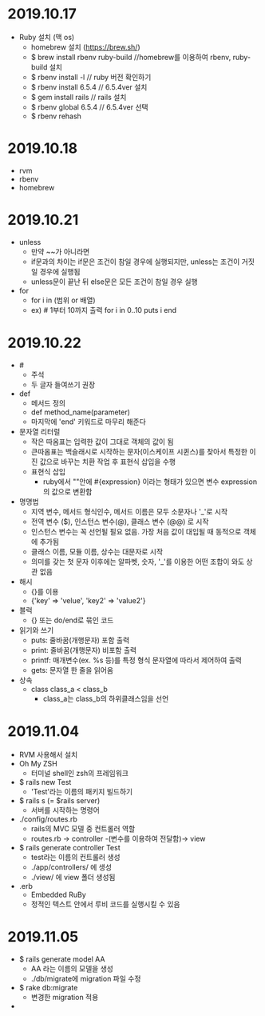 # 2019.10.17

- Ruby 설치 (맥 os)
  - homebrew 설치 (https://brew.sh/)
  - \$ brew install rbenv ruby-build //homebrew를 이용하여 rbenv, ruby-build 설치
  - \$ rbenv install -l // ruby 버전 확인하기
  - \$ rbenv install 6.5.4 // 6.5.4ver 설치
  - \$ gem install rails // rails 설치
  - \$ rbenv global 6.5.4 // 6.5.4ver 선택
  - \$ rbenv rehash

# 2019.10.18

- rvm
- rbenv
- homebrew

# 2019.10.21

- unless
  - 만약 ~~가 아니라면
  - if문과의 차이는 if문은 조건이 참일 경우에 실행되지만, unless는 조건이 거짓일 경우에 실행됨
  - unless문이 끝난 뒤 else문은 모든 조건이 참일 경우 실행
- for
  - for i in (범위 or 배열)
  - ex) # 1부터 10까지 출력
    for i in 0..10
    puts i
    end

# 2019.10.22

- \#
  - 주석
  - 두 글자 들여쓰기 권장
- def
  - 메서드 정의
  - def method_name(parameter)
  - 마지막에 'end' 키워드로 마무리 해준다
- 문자열 리터럴
  - 작은 따옴표는 입력한 값이 그대로 객체의 값이 됨
  - 큰따옴표는 백슬래시로 시작하는 문자(이스케이프 시퀸스)를 찾아서 특정한 이진 값으로 바꾸는 치환 작업 후 표현식 삽입을 수행
  - 표현식 삽입
    - ruby에서 ""안에 #{expression} 이라는 형태가 있으면 변수 expression의 값으로 변환함
- 명명법
  - 지역 변수, 메서드 형식인수, 메서드 이름은 모두 소문자나 '\_'로 시작
  - 전역 변수 (\$), 인스턴스 변수(@), 클래스 변수 (@@) 로 시작
  - 인스턴스 변수는 꼭 선언될 필요 없음. 가장 처음 값이 대입될 때 동적으로 객체에 추가됨
  - 클래스 이름, 모듈 이름, 상수는 대문자로 시작
  - 의미를 갖는 첫 문자 이후에는 알파벳, 숫자, '\_'를 이용한 어떤 조합이 와도 상관 없음
- 해시
  - {}를 이용
  - {'key' => 'velue',
    'key2' => 'value2'}
- 블럭
  - {} 또는 do/end로 묶인 코드
- 읽기와 쓰기
  - puts: 줄바꿈(개행문자) 포함 출력
  - print: 줄바꿈(개행문자) 비포함 출력
  - printf: 매개변수(ex. %s 등)를 특정 형식 문자열에 따라서 제어하여 출력
  - gets: 문자열 한 줄을 읽어옴
- 상속
  - class class_a < class_b
    - class_a는 class_b의 하위클래스임을 선언

# 2019.11.04

- RVM 사용해서 설치
- Oh My ZSH
  - 터미널 shell인 zsh의 프레임워크
- \$ rails new Test
  - 'Test'라는 이름의 패키지 빌드하기
- $ rails s (= $rails server)
  - 서버를 시작하는 명령어
- ./config/routes.rb
  - rails의 MVC 모델 중 컨트롤러 역할
  - routes.rb -> controller -(변수를 이용하여 전달함)-> view
- \$ rails generate controller Test
  - test라는 이름의 컨트롤러 생성
  - ./app/controllers/ 에 생성
  - ./view/ 에 view 폴더 생성됨
- .erb
  - Embedded RuBy
  - 정적인 텍스트 안에서 루비 코드를 실행시킬 수 있음

# 2019.11.05

- \$ rails generate model AA
  - AA 라는 이름의 모델을 생성
  - ./db/migrate에 migration 파일 수정
- \$ rake db:migrate
  - 변경한 migration 적용
-
